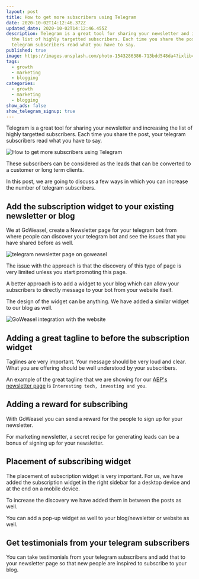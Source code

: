 ```yaml
---
layout: post
title: How to get more subscribers using Telegram
date: 2020-10-02T14:12:46.372Z
updated_date: 2020-10-02T14:12:46.455Z
description: Telegram is a great tool for sharing your newsletter and increasing
  the list of highly targetted subscribers. Each time you share the post, your
  telegram subscribers read what you have to say.
published: true
image: https://images.unsplash.com/photo-1543286386-713bdd548da4?ixlib=rb-1.2.1&auto=format&fit=crop&w=1350&q=80
tags:
  - growth
  - marketing
  - blogging
categories:
  - growth
  - marketing
  - blogging
show_ads: false
show_telegram_signup: true
---
```

Telegram is a great tool for sharing your newsletter and increasing the list of highly targetted subscribers. Each time you share the post, your telegram subscribers read what you have to say.

![How to get more subscribers using Telegram](https://images.unsplash.com/photo-1543286386-713bdd548da4?ixlib=rb-1.2.1&auto=format&fit=crop&w=1350&q=80)

These subscribers can be considered as the leads that can be converted to a customer or long term clients.

In this post, we are going to discuss a few ways in which you can increase the number of telegram subscribers.

## Add the subscription widget to your existing newsletter or blog

We at GoWeasel, create a Newsletter page for your telegram bot from where people can discover your telegram bot and see the issues that you have shared before as well.

![telegram newsletter page on goweasel](https://i.ibb.co/j8kY4vg/Screenshot-2020-10-02-at-8-27-53-PM-1.png)

The issue with the approach is that the discovery of this type of page is very limited unless you start promoting this page.

A better approach is to add a widget to your blog which can allow your subscribers to directly message to your bot from your website itself.

The design of the widget can be anything. We have added a similar widget to our blog as well.

![GoWeasel integration with the website](https://i.ibb.co/WBvT8tp/Screenshot-2020-08-08-at-1-49-49-AM.png)

## Adding a great tagline to before the subscription widget

Taglines are very important. Your message should be very loud and clear. What you are offering should be well understood by your subscribers.

An example of the great tagline that we are showing for our [ABP's newsletter page](https://notifier.taskforge.co/avoidboringpeople) is `Interesting tech, investing and you`.

## Adding a reward for subscribing

With GoWeasel you can send a reward for the people to sign up for your newsletter.

For marketing newsletter, a secret recipe for generating leads can be a bonus of signing up for your newsletter.

## Placement of subscribing widget

The placement of subscription widget is very important. For us, we have added the subscription widget in the right sidebar for a desktop device and at the end on a mobile device.

To increase the discovery we have added them in between the posts as well.

You can add a pop-up widget as well to your blog/newsletter or website as well.

## Get testimonials from your telegram subscribers

You can take testimonials from your telegram subscribers and add that to your newsletter page so that new people are inspired to subscribe to your blog.